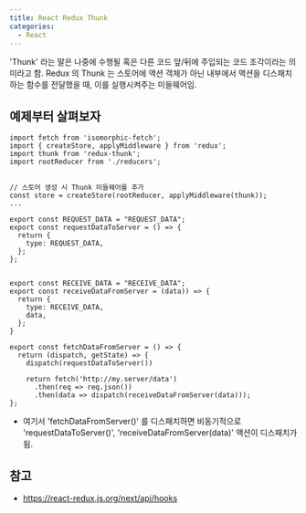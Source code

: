 ```yaml
---
title: React Redux Thunk
categories: 
  - React
---
```


'Thunk' 라는 말은 나중에 수행될 혹은 다른 코드 앞/뒤에 주입되는 코드 조각이라는 의미라고 함.
Redux 의 Thunk 는 스토어에 액션 객체가 아닌 내부에서 액션을 디스패치하는 함수를 전달했을 때, 이를 실행시켜주는 미들웨어임.


예제부터 살펴보자
---
```
import fetch from 'isomorphic-fetch';
import { createStore, applyMiddleware } from 'redux';
import thunk from 'redux-thunk';
import rootReducer from './reducers';


// 스토어 생성 시 Thunk 미들웨어를 추가
const store = createStore(rootReducer, applyMiddleware(thunk));
...
```

```
export const REQUEST_DATA = "REQUEST_DATA";
export const requestDataToServer = () => {
  return {
    type: REQUEST_DATA,
  };
};


export const RECEIVE_DATA = "RECEIVE_DATA";
export const receiveDataFromServer = (data)) => {
  return {
    type: RECEIVE_DATA,
    data,
  };
}

export const fetchDataFromServer = () => {
  return (dispatch, getState) => {
    dispatch(requestDataToServer()) 

    return fetch('http://my.server/data')
      .then(req => req.json())
      .then(data => dispatch(receiveDataFromServer(data)));
};
```
* 여기서 'fetchDataFromServer()' 를 디스패치하면 비동기적으로 'requestDataToServer()', 'receiveDataFromServer(data)' 액션이 디스패치가 됨.


참고
---
* <https://react-redux.js.org/next/api/hooks>